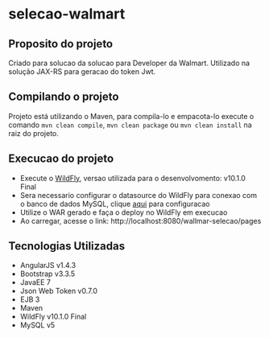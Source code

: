 # selecao-walmart

## Proposito do projeto

Criado para solucao da solucao para Developer da Walmart. 
Utilizado na solução JAX-RS para geracao do token Jwt.

## Compilando o projeto

Projeto está utilizando o Maven, para compila-lo e empacota-lo execute o comando
`mvn clean compile`, `mvn clean package` ou `mvn clean install` na raiz do projeto.

## Execucao do projeto

* Execute o [WildFly](http://wildfly.org/), versao utilizada para o desenvolvomento: v10.1.0 Final
* Sera necessario configurar o datasource do WildFly para conexao com o banco de dados MySQL, clique [aqui](https://docs.jboss.org/author/display/WFLY10/DataSource+configuration) para configuracao
* Utilize o WAR gerado e faça o deploy no WildFly em execucao
* Ao carregar, acesse o link: http://localhost:8080/wallmar-selecao/pages

## Tecnologias Utilizadas

* AngularJS v1.4.3
* Bootstrap v3.3.5
* JavaEE 7
* Json Web Token v0.7.0
* EJB 3
* Maven
* WildFly v10.1.0 Final
* MySQL v5
